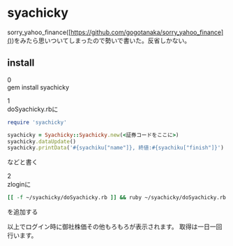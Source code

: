 # syachicky

sorry_yahoo_finance([https://github.com/gogotanaka/sorry_yahoo_finance]())をみたら思いついてしまったので勢いで書いた。反省しかない。

## install
0  
gem install syachicky

1  
doSyachicky.rbに

```ruby
require 'syachicky'

syachicky = Syachicky::Syachicky.new(<証券コードをここに>)
syachicky.dataUpdate()
syachicky.printData('#{syachiku["name"]}, 終値:#{syachiku["finish"]}')
```

などと書く

2  
zloginに

```zsh
[[ -f ~/syachicky/doSyachicky.rb ]] && ruby ~/syachicky/doSyachicky.rb
```

を追加する


以上でログイン時に御社株価その他もろもろが表示されます。
取得は一日一回行います。
